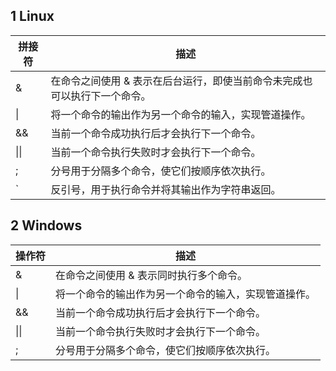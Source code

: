 ## 1 Linux

| 拼接符 | 描述                                                         |
| ------ | ------------------------------------------------------------ |
| &      | 在命令之间使用 & 表示在后台运行，即使当前命令未完成也可以执行下一个命令。 |
| \|     | 将一个命令的输出作为另一个命令的输入，实现管道操作。         |
| &&     | 当前一个命令成功执行后才会执行下一个命令。                   |
| \|\|   | 当前一个命令执行失败时才会执行下一个命令。                   |
| ;      | 分号用于分隔多个命令，使它们按顺序依次执行。                 |
| `      | 反引号，用于执行命令并将其输出作为字符串返回。               |

## 2 Windows

| 操作符 | 描述                                                 |
| ------ | ---------------------------------------------------- |
| &      | 在命令之间使用 & 表示同时执行多个命令。              |
| \|     | 将一个命令的输出作为另一个命令的输入，实现管道操作。 |
| &&     | 当前一个命令成功执行后才会执行下一个命令。           |
| \|\|   | 当前一个命令执行失败时才会执行下一个命令。           |
| ;      | 分号用于分隔多个命令，使它们按顺序依次执行。         |